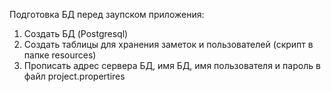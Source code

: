 Подготовка БД перед заупском приложения:

1. Создать БД (Postgresql)
2. Создать таблицы для хранения заметок и пользователей (скрипт в папке resources)
3. Прописать адрес сервера БД, имя БД, имя пользователя и пароль в файл project.propertires